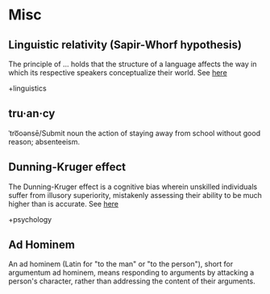 Misc
====

Linguistic relativity (Sapir-Whorf hypothesis)
----------------------------------------------

The principle of ... holds that the structure of a language affects the way in which its respective speakers conceptualize their world. See [here](http://en.wikipedia.org/wiki/Linguistic_relativity)

+linguistics

tru·an·cy
---------

ˈtro͞oənsē/Submit
noun
the action of staying away from school without good reason; absenteeism.

Dunning-Kruger effect
---------------------

The Dunning-Kruger effect is a cognitive bias wherein unskilled individuals suffer from illusory superiority, mistakenly assessing their ability to be much higher than is accurate. See [here](http://en.wikipedia.org/wiki/Dunning%E2%80%93Kruger_effect)

+psychology

Ad Hominem
----------

An ad hominem (Latin for "to the man" or "to the person"), short for argumentum ad hominem, means responding to arguments by attacking a person's character, rather than addressing the content of their arguments.
